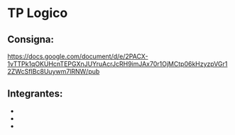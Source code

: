 # TP Logico

## Consigna:
https://docs.google.com/document/d/e/2PACX-1vTTPk1qOKUHcnTEPGXnJUYruAcrJcRH9imJAx70r1OjMCtp06kHzyzpVGr12ZWcSfIBc8Uuywm7lRNW/pub

## Integrantes:

*
*
*
